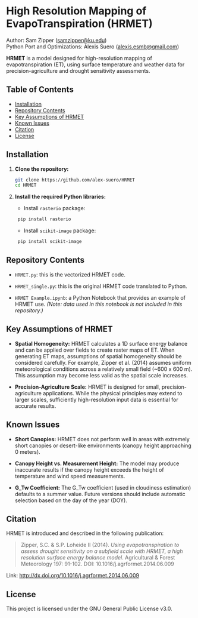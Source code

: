 # High Resolution Mapping of EvapoTranspiration (HRMET)
Author:  Sam Zipper (samzipper@ku.edu)\
Python Port and Optimizations: Alexis Suero (alexis.esmb@gmail.com)

**HRMET** is a model designed for high-resolution mapping 
of evapotranspiration (ET), using surface temperature and weather data 
for precision-agriculture and drought sensitivity assessments.


## Table of Contents
- [Installation](#installation)
- [Repository Contents](#repository-contents)
- [Key Assumptions of HRMET](#key-assumptions-of-hrmet)
- [Known Issues](#known-issues)
- [Citation](#citation)
- [License](#license)

## Installation

1. **Clone the repository:**

    ```sh
    git clone https://github.com/alex-suero/HRMET
    cd HRMET
    ```

2. **Install the required Python libraries:**

   - Install `rasterio` package:
   ```sh
    pip install rasterio
   ```

    - Install `scikit-image` package:
   ```sh
    pip install scikit-image
   ```

## Repository Contents
- `HRMET.py`: this is the vectorized HRMET code.

- `HRMET_single.py`: this is the original HRMET code translated to Python.

- `HRMET Example.ipynb`: a Python Notebook that provides an example of
HRMET use. *(Note: data used in this notebook is not included in this 
repository.)*

## Key Assumptions of HRMET
- **Spatial Homogeneity:** HRMET calculates a 1D surface energy balance
 and can be applied over fields to create raster maps of ET. When 
 generating ET maps, assumptions of spatial homogeneity should be 
 considered carefully. For example, Zipper et al. (2014) assumes uniform 
 meteorological conditions across a relatively small field (~600 x 600 m). 
 This assumption may become less valid as the spatial scale increases.

- **Precision-Agriculture Scale:** HRMET is designed for small, 
precision-agriculture applications. While the physical principles may 
extend to larger scales, sufficiently high-resolution input data is 
essential for accurate results.

## Known Issues
- **Short Canopies:** HRMET does not perform well in areas with extremely 
short canopies or desert-like environments (canopy height approaching 0 
meters).

- **Canopy Height vs. Measurement Height:** The model may produce 
inaccurate results if the canopy height exceeds the height of temperature 
and wind speed measurements.

- **G_Tw Coefficient:** The G_Tw coefficient (used in cloudiness 
estimation) defaults to a summer value. Future versions should include 
automatic selection based on the day of the year (DOY).

## Citation
HRMET is introduced and described in the following publication:

> Zipper, S.C. & S.P. Loheide II (2014). *Using evapotranspiration to
assess drought sensitivity on a subfield scale with HRMET, a high
resolution surface energy balance model*. Agricultural & Forest
Meteorology 197: 91-102. DOI: 10.1016/j.agrformet.2014.06.009

Link: http://dx.doi.org/10.1016/j.agrformet.2014.06.009

## License
This project is licensed under the GNU General Public License v3.0.
